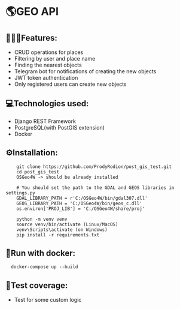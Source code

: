# 🌎GEO API

## 👨🏻‍💻Features:
- CRUD operations for places
- Filtering by user and place name
- Finding the nearest objects
- Telegram bot for notifications of creating the new objects
- JWT token authentication
- Only registered users can create new objects

## 💻Technologies used:
- Django REST Framework
- PostgreSQL(with PostGIS extension)
- Docker

## ⚙️Installation:
```shell
    git clone https://github.com/ProdyRodion/post_gis_test.git
    cd post_gis_test
    OSGeo4W -> should be already installed
    
    # You should set the path to the GDAL and GEOS libraries in settings.py
    GDAL_LIBRARY_PATH = r'C:/OSGeo4W/bin/gdal307.dll'
    GEOS_LIBRARY_PATH = 'C:/OSGeo4W/bin/geos_c.dll'
    os.environ['PROJ_LIB'] = 'C:/OSGeo4W/share/proj'
    
    python -m venv venv
    source venv/bin/activate (Linux/MacOS)
    venv\Scripts\activate (on Windows)
    pip install -r requirements.txt
```


## 🐋Run with docker:

```shell
  docker-compose up --build
```

## 🧪Test coverage:
- Test for some custom logic